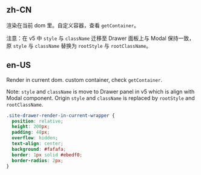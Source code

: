 ## zh-CN

渲染在当前 dom 里。自定义容器，查看 `getContainer`。

注意：在 v5 中 `style` 与 `className` 迁移至 Drawer 面板上与 Modal 保持一致，原 `style` 与 `className` 替换为 `rootStyle` 与 `rootClassName`。

## en-US

Render in current dom. custom container, check `getContainer`.

Note: `style` and `className` is move to Drawer panel in v5 which is align with Modal component. Origin `style` and `className` is replaced by `rootStyle` and `rootClassName`.

```css
.site-drawer-render-in-current-wrapper {
  position: relative;
  height: 200px;
  padding: 48px;
  overflow: hidden;
  text-align: center;
  background: #fafafa;
  border: 1px solid #ebedf0;
  border-radius: 2px;
}
```

<style>
[data-theme="dark"] .site-drawer-render-in-current-wrapper {
  background: #000;
  border: 1px solid #303030;
}
</style>
